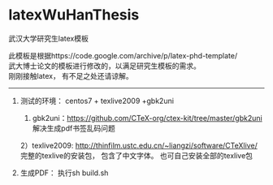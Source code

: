 # latexWuHanThesis

武汉大学研究生latex模板

此模板是根据https://code.google.com/archive/p/latex-phd-template/  
武大博士论文的模板进行修改的，以满足研究生模板的需求。  
刚刚接触latex， 有不足之处还请谅解。  



----------
1. 测试的环境：
    centos7 + texlive2009 +gbk2uni  

	1) gbk2uni：https://github.com/CTeX-org/ctex-kit/tree/master/gbk2uni  
	   解决生成pdf书签乱码问题  

	2）texlive2009: http://thinfilm.ustc.edu.cn/~liangzi/software/CTeXlive/  
       完整的texlive的安装包， 包含了中文字体。 也可自己安装全部的texlive包  



2. 生成PDF：
    执行sh build.sh
